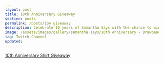 ```yaml
---
layout: post
title: 10th Anniversary Giveaway
section: posts
permalink: /posts/10y giveaway
description: Celebrate 10 years of Samantha Says with the chance to win a limited-time cotton shirt!
image: /assets/images/gallery/samantha says/10th Anniversary - Drawbauchery.webp
tag: Twitch Channel
updated:
---
```


<a class="e-widget no-button" href="https://gleam.io/I50UP/10th-anniversary-shirt-giveaway" rel="nofollow">
  10th Anniversary Shirt Giveaway
</a>
<script type="text/javascript" src="https://widget.gleamjs.io/e.js" async="true"></script>